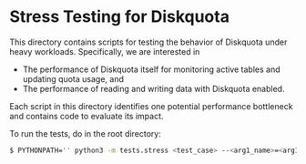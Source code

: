 # Stress Testing for Diskquota

This directory contains scripts for testing the behavior of Diskquota under heavy workloads. Specifically, we are interested in

- The performance of Diskquota itself for monitoring active tables and updating quota usage, and
- The performance of reading and writing data with Diskquota enabled.

Each script in this directory identifies one potential performance bottleneck and contains code to evaluate its impact.

To run the tests, do in the root directory:
```bash
$ PYTHONPATH='' python3 -m tests.stress <test_case> --<arg1_name>=<arg1_val> --<arg2_name>=<arg2_val> ...
```
